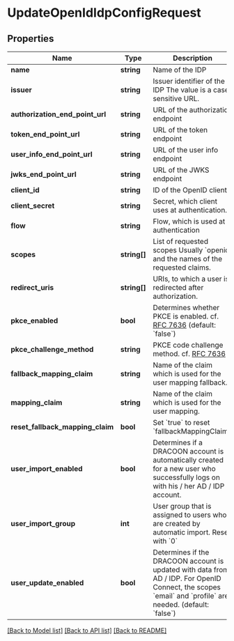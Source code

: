 # UpdateOpenIdIdpConfigRequest

## Properties
Name | Type | Description | Notes
------------ | ------------- | ------------- | -------------
**name** | **string** | Name of the IDP | [optional] 
**issuer** | **string** | Issuer identifier of the IDP The value is a case sensitive URL. | [optional] 
**authorization_end_point_url** | **string** | URL of the authorization endpoint | [optional] 
**token_end_point_url** | **string** | URL of the token endpoint | [optional] 
**user_info_end_point_url** | **string** | URL of the user info endpoint | [optional] 
**jwks_end_point_url** | **string** | URL of the JWKS endpoint | [optional] 
**client_id** | **string** | ID of the OpenID client | [optional] 
**client_secret** | **string** | Secret, which client uses at authentication. | [optional] 
**flow** | **string** | Flow, which is used at authentication | [optional] 
**scopes** | **string[]** | List of requested scopes Usually &#x60;openid&#x60; and the names of the requested claims. | [optional] 
**redirect_uris** | **string[]** | URIs, to which a user is redirected after authorization. | [optional] 
**pkce_enabled** | **bool** | Determines whether PKCE is enabled. cf. [RFC 7636](https://tools.ietf.org/html/rfc7636) (default: &#x60;false&#x60;) | [optional] 
**pkce_challenge_method** | **string** | PKCE code challenge method. cf. [RFC 7636](https://tools.ietf.org/html/rfc7636) | [optional] 
**fallback_mapping_claim** | **string** | Name of the claim which is used for the user mapping fallback. | [optional] 
**mapping_claim** | **string** | Name of the claim which is used for the user mapping. | [optional] 
**reset_fallback_mapping_claim** | **bool** | Set &#x60;true&#x60; to reset &#x60;fallbackMappingClaim&#x60;. | [optional] 
**user_import_enabled** | **bool** | Determines if a DRACOON account is automatically created for a new user who successfully logs on with his / her AD / IDP account. | [optional] 
**user_import_group** | **int** | User group that is assigned to users who are created by automatic import. Reset with &#x60;0&#x60; | [optional] 
**user_update_enabled** | **bool** | Determines if the DRACOON account is updated with data from AD / IDP. For OpenID Connect, the scopes &#x60;email&#x60; and &#x60;profile&#x60; are needed. (default: &#x60;false&#x60;) | [optional] 

[[Back to Model list]](../README.md#documentation-for-models) [[Back to API list]](../README.md#documentation-for-api-endpoints) [[Back to README]](../README.md)


